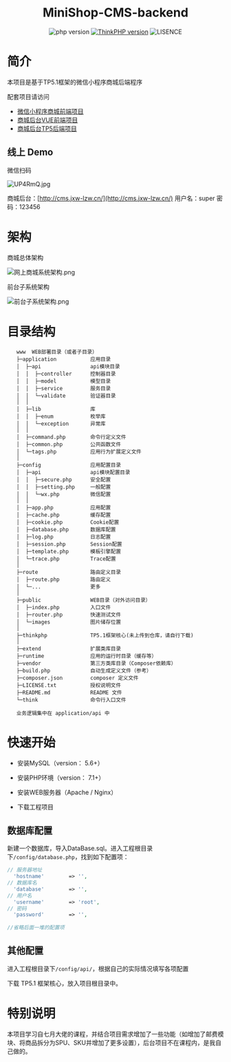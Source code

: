 <h1 align="center">
  MiniShop-CMS-backend
</h1>

<p align="center">
  <img src="https://img.shields.io/badge/PHP-%3E%3D7.1-blue.svg" alt="php version" data-canonical-src="https://img.shields.io/badge/PHP-%3E%3D7.1-blue.svg" style="max-width:100%;"></a>
  <a href="https://www.kancloud.cn/manual/thinkphp5_1/353946" rel="nofollow"><img src="https://img.shields.io/badge/ThinkPHP-5.1.*-green.svg" alt="ThinkPHP version" data-canonical-src="https://img.shields.io/badge/ThinkPHP-5.1.*-green.svg" style="max-width:100%;"></a>
  <img src="https://img.shields.io/badge/license-license--2.0-lightgrey.svg" alt="LISENCE" data-canonical-src="https://img.shields.io/badge/license-license--2.0-lightgrey.svg" style="max-width:100%;"></a>
</p>

# 简介

本项目是基于TP5.1框架的微信小程序商城后端程序

配套项目请访问

* [微信小程序商城前端项目](https://github.com/Li-Zhi-Wei/MiniShop-WeApp)
* [商城后台VUE前端项目](https://github.com/Li-Zhi-Wei/MiniShop-CMS-VUE)
* [商城后台TP5后端项目](https://github.com/Li-Zhi-Wei/MiniShop-CMS-backend)

## 线上 Demo

微信扫码

![UP4RmQ.jpg](https://s1.ax1x.com/2020/07/06/UP4RmQ.jpg)

商城后台：[http://cms.jxw-lzw.cn/](http://cms.jxw-lzw.cn/) 用户名：super 密码：123456

# 架构

商城总体架构

![网上商城系统架构.png](https://i.loli.net/2020/08/12/G58ihZU9Hd6woac.png)

前台子系统架构

![前台子系统架构.png](https://i.loli.net/2020/08/12/rlHjWtKdTveZmsk.png)


# 目录结构

```
   www  WEB部署目录（或者子目录）
   ├─application           应用目录
   │  ├─api                api模块目录
   │  │  ├─controller      控制器目录
   │  │  ├─model           模型目录
   │  │  ├─service         服务目录
   │  │  └─validate        验证器目录
   │  │
   │  ├─lib                库
   │  │  ├─enum            枚举库
   │  │  └─exception       异常库
   │  │
   │  ├─command.php        命令行定义文件
   │  ├─common.php         公共函数文件
   │  └─tags.php           应用行为扩展定义文件
   │
   ├─config                应用配置目录
   │  ├─api                api模块配置目录
   │  │  ├─secure.php      安全配置
   │  │  ├─setting.php     一般配置
   │  │  └─wx.php          微信配置
   │  │
   │  ├─app.php            应用配置
   │  ├─cache.php          缓存配置
   │  ├─cookie.php         Cookie配置
   │  ├─database.php       数据库配置
   │  ├─log.php            日志配置
   │  ├─session.php        Session配置
   │  ├─template.php       模板引擎配置
   │  └─trace.php          Trace配置
   │
   ├─route                 路由定义目录
   │  ├─route.php          路由定义
   │  └─...                更多
   │
   ├─public                WEB目录（对外访问目录）
   │  ├─index.php          入口文件
   │  ├─router.php         快速测试文件
   │  └─images             图片储存位置
   │
   ├─thinkphp              TP5.1框架核心(未上传到仓库，请自行下载)               
   │
   ├─extend                扩展类库目录
   ├─runtime               应用的运行时目录（缓存等）
   ├─vendor                第三方类库目录（Composer依赖库）
   ├─build.php             自动生成定义文件（参考）
   ├─composer.json         composer 定义文件
   ├─LICENSE.txt           授权说明文件
   ├─README.md             README 文件
   └─think                 命令行入口文件
   
   业务逻辑集中在 application/api 中
```

# 快速开始

* 安装MySQL（version： 5.6+）

* 安装PHP环境（version： 7.1+）

* 安装WEB服务器（Apache / Nginx）

* 下载工程项目

## 数据库配置

新建一个数据库，导入DataBase.sql。进入工程根目录下``/config/database.php``，找到如下配置项：

```php
// 服务器地址
  'hostname'        => '',
// 数据库名
  'database'        => '',
// 用户名
  'username'        => 'root',
// 密码
  'password'        => '',
  
//省略后面一堆的配置项
```

## 其他配置

进入工程根目录下``/config/api/``，根据自己的实际情况填写各项配置

下载 TP5.1 框架核心，放入项目根目录中。

# 特别说明

本项目学习自七月大佬的课程，并结合项目需求增加了一些功能（如增加了邮费模块、将商品拆分为SPU、SKU并增加了更多设置），后台项目不在课程内，是我自己做的。
